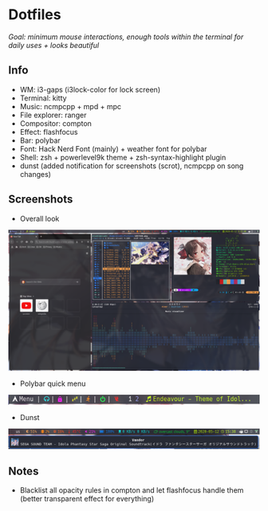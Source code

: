 Dotfiles
========================
*Goal: minimum mouse interactions, enough tools within the terminal for daily uses + looks beautiful*

## Info
* WM: i3-gaps (i3lock-color for lock screen)
* Terminal: kitty
* Music: ncmpcpp + mpd + mpc
* File explorer: ranger
* Compositor: compton
* Effect: flashfocus
* Bar: polybar
* Font: Hack Nerd Font (mainly) + weather font for polybar
* Shell: zsh + powerlevel9k theme + zsh-syntax-highlight plugin
* dunst (added notification for screenshots (scrot), ncmpcpp on song changes)

## Screenshots
* Overall look

![alt text](https://github.com/develFoss/dotfiles/blob/master/Pictures/Screenshots/screenshot.png)
* Polybar quick menu

![alt text](https://github.com/develFoss/dotfiles/blob/master/Pictures/Screenshots/polybar.png)
* Dunst

![alt text](https://github.com/develFoss/dotfiles/blob/master/Pictures/Screenshots/dunst.png)

## Notes
* Blacklist all opacity rules in compton and let flashfocus handle them (better transparent effect for everything)
